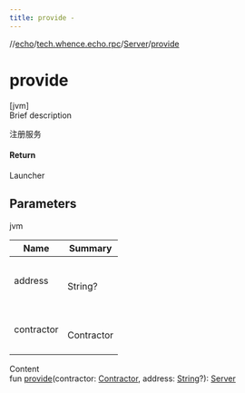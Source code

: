 ```yaml
---
title: provide -
---
```

//[echo](../../index.md)/[tech.whence.echo.rpc](../index.md)/[Server](index.md)/[provide](provide.md)



# provide  
[jvm]  
Brief description  


注册服务



#### Return  


Launcher



## Parameters  
  
jvm  
  
|  Name|  Summary| 
|---|---|
| address| <br><br>String?<br><br>
| contractor| <br><br>Contractor<br><br>
  
  
Content  
fun [provide](provide.md)(contractor: [Contractor](../-contractor/index.md), address: [String](https://kotlinlang.org/api/latest/jvm/stdlib/kotlin/-string/index.html)?): [Server](index.md)  



